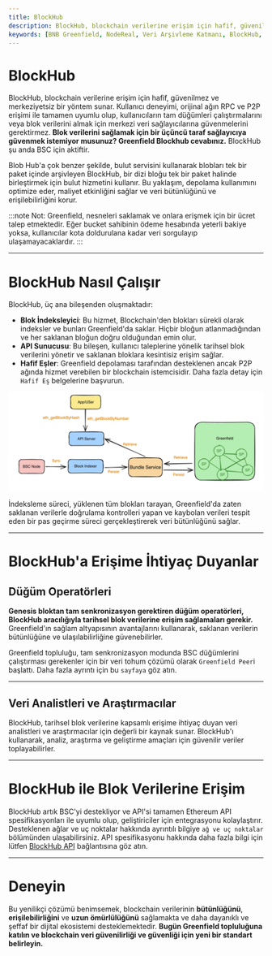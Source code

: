 ```yaml
---
title: BlockHub
description: BlockHub, blockchain verilerine erişim için hafif, güvenilmez ve merkeziyetsiz bir yöntem sunar. Kullanıcıların veri arşivleme süreçlerinde daha etkili ve güvenilir bir çözüm bulmalarına yardımcı olur.
keywords: [BNB Greenfield, NodeReal, Veri Arşivleme Katmanı, BlockHub, blockchain verileri, tarihsel blok verileri, veri analizi]
---
```


# BlockHub

BlockHub, blockchain verilerine erişim için hafif, güvenilmez ve merkeziyetsiz bir yöntem sunar. Kullanıcı deneyimi, 
orijinal ağın RPC ve P2P erişimi ile tamamen uyumlu olup, kullanıcıların tam düğümleri çalıştırmalarını veya 
blok verilerini almak için merkezi veri sağlayıcılarına güvenmelerini gerektirmez. **Blok verilerini sağlamak için bir üçüncü 
taraf sağlayıcıya güvenmek istemiyor musunuz? Greenfield Blockhub cevabınız.** BlockHub şu anda BSC için aktiftir.

Blob Hub'a çok benzer şekilde, bulut servisini kullanarak blobları tek bir paket içinde arşivleyen BlockHub, 
bir dizi bloğu tek bir paket halinde birleştirmek için bulut hizmetini kullanır. Bu yaklaşım, depolama kullanımını optimize eder, 
maliyet etkinliğini sağlar ve veri bütünlüğünü ve erişilebilirliğini korur.

:::note
Not: Greenfield, nesneleri saklamak ve onlara erişmek için bir ücret talep etmektedir. Eğer bucket sahibinin ödeme hesabında 
yeterli bakiye yoksa, kullanıcılar kota doldurulana kadar veri sorgulayıp ulaşamayacaklardır.
:::

---

# BlockHub Nasıl Çalışır

BlockHub, üç ana bileşenden oluşmaktadır:

- **Blok İndeksleyici**: Bu hizmet, Blockchain'den blokları sürekli olarak indeksler ve bunları Greenfield'da saklar. Hiçbir bloğun atlanmadığından ve her saklanan bloğun doğru olduğundan emin olur.
- **API Sunucusu**: Bu bileşen, kullanıcı taleplerine yönelik tarihsel blok verilerini yönetir ve saklanan bloklara kesintisiz erişim sağlar.
- **Hafif Eşler**: Greenfield depolaması tarafından desteklenen ancak P2P ağında hizmet verebilen bir blockchain istemcisidir. Daha fazla detay için `Hafif Eş` belgelerine başvurun.

![BlockHub](../../../images/bnb-chain/bnb-greenfield/static/asset/block-hub.png)

İndeksleme süreci, yüklenen tüm blokları tarayan, Greenfield'da zaten saklanan verilerle doğrulama kontrolleri yapan 
ve kaybolan verileri tespit eden bir pas geçirme süreci gerçekleştirerek veri bütünlüğünü sağlar.

---

# BlockHub'a Erişime İhtiyaç Duyanlar

## Düğüm Operatörleri

**Genesis bloktan tam senkronizasyon gerektiren düğüm operatörleri, BlockHub aracılığıyla tarihsel blok verilerine 
erişim sağlamaları gerekir.** Greenfield'ın sağlam altyapısının avantajlarını kullanarak, saklanan verilerin bütünlüğüne ve 
ulaşılabilirliğine güvenebilirler.

Greenfield topluluğu, tam senkronizasyon modunda BSC düğümlerini çalıştırması gerekenler için bir veri tohum çözümü 
olarak `Greenfield Peer`i başlattı. Daha fazla ayrıntı için bu `sayfaya` göz atın.

---

## Veri Analistleri ve Araştırmacılar

BlockHub, tarihsel blok verilerine kapsamlı erişime ihtiyaç duyan veri analistleri ve araştırmacılar için değerli bir kaynak sunar. 
BlockHub'ı kullanarak, analiz, araştırma ve geliştirme amaçları için güvenilir veriler toplayabilirler.

---

# BlockHub ile Blok Verilerine Erişim

BlockHub artık BSC'yi destekliyor ve API'si tamamen Ethereum API spesifikasyonları ile uyumlu olup, geliştiriciler için entegrasyonu 
kolaylaştırır. Desteklenen ağlar ve uç noktalar hakkında ayrıntılı bilgiye `ağ ve uç noktalar` bölümünden 
ulaşabilirsiniz. API spesifikasyonu hakkında daha fazla bilgi için lütfen [BlockHub API](https://github.com/bnb-chain/greenfield-bsc-archiver/?tab=readme-ov-file#BlockHub-api) bağlantısına göz atın.

---

# Deneyin

Bu yenilikçi çözümü benimsemek, blockchain verilerinin **bütünlüğünü**, **erişilebilirliğini** ve **uzun ömürlülüğünü** sağlamakta 
ve daha dayanıklı ve şeffaf bir dijital ekosistemi desteklemektedir. **Bugün Greenfield topluluğuna katılın ve blockchain veri 
güvenilirliği ve güvenliği için yeni bir standart belirleyin.**